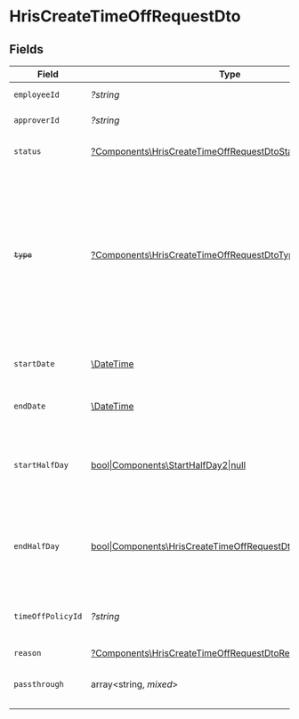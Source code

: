 # HrisCreateTimeOffRequestDto


## Fields

| Field                                                                                                                                                     | Type                                                                                                                                                      | Required                                                                                                                                                  | Description                                                                                                                                               | Example                                                                                                                                                   |
| --------------------------------------------------------------------------------------------------------------------------------------------------------- | --------------------------------------------------------------------------------------------------------------------------------------------------------- | --------------------------------------------------------------------------------------------------------------------------------------------------------- | --------------------------------------------------------------------------------------------------------------------------------------------------------- | --------------------------------------------------------------------------------------------------------------------------------------------------------- |
| `employeeId`                                                                                                                                              | *?string*                                                                                                                                                 | :heavy_minus_sign:                                                                                                                                        | The employee ID                                                                                                                                           | 1687-3                                                                                                                                                    |
| `approverId`                                                                                                                                              | *?string*                                                                                                                                                 | :heavy_minus_sign:                                                                                                                                        | The approver ID                                                                                                                                           | 1687-4                                                                                                                                                    |
| `status`                                                                                                                                                  | [?Components\HrisCreateTimeOffRequestDtoStatus](../../Models/Components/HrisCreateTimeOffRequestDtoStatus.md)                                             | :heavy_minus_sign:                                                                                                                                        | The status of the time off request                                                                                                                        |                                                                                                                                                           |
| ~~`type`~~                                                                                                                                                | [?Components\HrisCreateTimeOffRequestDtoType](../../Models/Components/HrisCreateTimeOffRequestDtoType.md)                                                 | :heavy_minus_sign:                                                                                                                                        | : warning: ** DEPRECATED **: This will be removed in a future release, please migrate away from it as soon as possible.<br/><br/>The type of the time off request |                                                                                                                                                           |
| `startDate`                                                                                                                                               | [\DateTime](https://www.php.net/manual/en/class.datetime.php)                                                                                             | :heavy_minus_sign:                                                                                                                                        | The start date of the time off request                                                                                                                    | 2021-01-01T01:01:01.000Z                                                                                                                                  |
| `endDate`                                                                                                                                                 | [\DateTime](https://www.php.net/manual/en/class.datetime.php)                                                                                             | :heavy_minus_sign:                                                                                                                                        | The end date of the time off request                                                                                                                      | 2021-01-01T01:01:01.000Z                                                                                                                                  |
| `startHalfDay`                                                                                                                                            | [bool\|Components\StartHalfDay2\|null](../../Models/Components/HrisCreateTimeOffRequestDtoStartHalfDay.md)                                                | :heavy_minus_sign:                                                                                                                                        | True if the start of the time off request begins half way through the day                                                                                 | true                                                                                                                                                      |
| `endHalfDay`                                                                                                                                              | [bool\|Components\HrisCreateTimeOffRequestDtoEndHalfDay2\|null](../../Models/Components/HrisCreateTimeOffRequestDtoEndHalfDay.md)                         | :heavy_minus_sign:                                                                                                                                        | True if the end of the time off request ends half way through the day                                                                                     | true                                                                                                                                                      |
| `timeOffPolicyId`                                                                                                                                         | *?string*                                                                                                                                                 | :heavy_minus_sign:                                                                                                                                        | The time off policy id associated with this time off request                                                                                              | cx280928933                                                                                                                                               |
| `reason`                                                                                                                                                  | [?Components\HrisCreateTimeOffRequestDtoReason](../../Models/Components/HrisCreateTimeOffRequestDtoReason.md)                                             | :heavy_minus_sign:                                                                                                                                        | N/A                                                                                                                                                       |                                                                                                                                                           |
| `passthrough`                                                                                                                                             | array<string, *mixed*>                                                                                                                                    | :heavy_minus_sign:                                                                                                                                        | Value to pass through to the provider                                                                                                                     | {<br/>"other_known_names": "John Doe"<br/>}                                                                                                               |